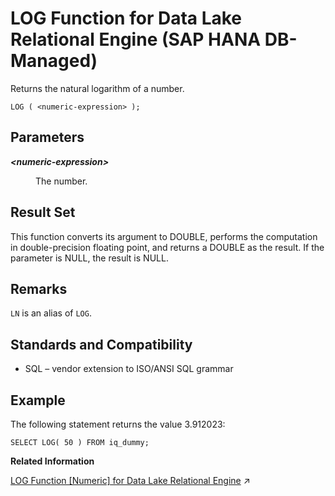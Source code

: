 <!-- loio4bedccf5149e42c2bdb12854c1587418 -->

# LOG Function for Data Lake Relational Engine \(SAP HANA DB-Managed\)

Returns the natural logarithm of a number.



```
LOG ( <numeric-expression> );
```



<a name="loio4bedccf5149e42c2bdb12854c1587418__section_kwq_1yg_trb"/>

## Parameters


<dl>
<dt><b>

*<numeric-expression\>*

</b></dt>
<dd>

The number.



</dd>
</dl>



<a name="loio4bedccf5149e42c2bdb12854c1587418__section_zvf_byg_trb"/>

## Result Set

This function converts its argument to DOUBLE, performs the computation in double-precision floating point, and returns a DOUBLE as the result. If the parameter is NULL, the result is NULL.



<a name="loio4bedccf5149e42c2bdb12854c1587418__section_nbs_byg_trb"/>

## Remarks

`LN` is an alias of `LOG`.



<a name="loio4bedccf5149e42c2bdb12854c1587418__section_a1d_cyg_trb"/>

## Standards and Compatibility

-   SQL – vendor extension to ISO/ANSI SQL grammar



<a name="loio4bedccf5149e42c2bdb12854c1587418__section_hpt_cyg_trb"/>

## Example

The following statement returns the value 3.912023:

```
SELECT LOG( 50 ) FROM iq_dummy;
```

**Related Information**  


[LOG Function \[Numeric\] for Data Lake Relational Engine](https://help.sap.com/viewer/19b3964099384f178ad08f2d348232a9/2023_4_QRC/en-US/a560332084f21015bf3b92161333e171.html "Returns the natural logarithm of a number.") :arrow_upper_right:

